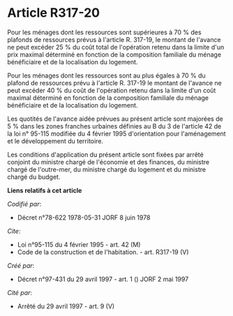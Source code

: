# Article R317-20

Pour les ménages dont les ressources sont supérieures à 70 % des plafonds de ressources prévus à l'article R. 317-19, le
montant de l'avance ne peut excéder 25 % du coût total de l'opération retenu dans la limite d'un prix maximal déterminé en
fonction de la composition familiale du ménage bénéficiaire et de la localisation du logement.

Pour les ménages dont les ressources sont au plus égales à 70 % du plafond de ressources prévu à l'article R. 317-19 le
montant de l'avance ne peut excéder 40 % du coût de l'opération retenu dans la limite d'un coût maximal déterminé en fonction
de la composition familiale du ménage bénéficiaire et de la localisation du logement.

Les quotités de l'avance aidée prévues au présent article sont majorées de 5 % dans les zones franches urbaines définies au B
du 3 de l'article 42 de la loi n° 95-115 modifiée du 4 février 1995 d'orientation pour l'aménagement et le développement du
territoire.

Les conditions d'application du présent article sont fixées par arrêté conjoint du ministre chargé de l'économie et des
finances, du ministre chargé de l'outre-mer, du ministre chargé du logement et du ministre chargé du budget.

**Liens relatifs à cet article**

_Codifié par_:

  - Décret n°78-622 1978-05-31 JORF 8 juin 1978

_Cite_:

  - Loi n°95-115 du 4 février 1995 - art. 42 (M)
  - Code de la construction et de l'habitation. - art. R317-19 (V)

_Créé par_:

  - Décret n°97-431 du 29 avril 1997 - art. 1 () JORF 2 mai 1997

_Cité par_:

  - Arrêté du 29 avril 1997 - art. 9 (V)
